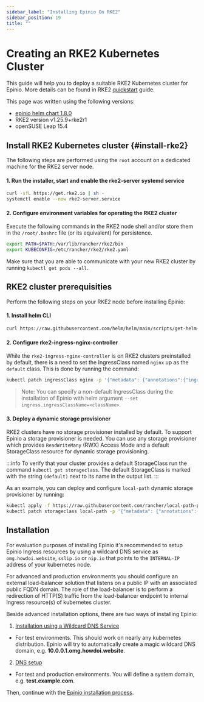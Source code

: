 ```yaml
---
sidebar_label: "Installing Epinio On RKE2"
sidebar_position: 19
title: ""
---
```


# Creating an RKE2 Kubernetes Cluster
This guide will help you to deploy a suitable RKE2 Kubernetes cluster for Epinio. More details can be found in RKE2 [quickstart](https://docs.rke2.io/install/quickstart/) guide.

This page was written using the following versions:
* [epinio helm chart 1.8.0](https://github.com/epinio/helm-charts/releases/tag/epinio-1.8.0)
* RKE2 version v1.25.9+rke2r1
* openSUSE Leap 15.4

## Install RKE2 Kubernetes cluster {#install-rke2}
The following steps are performed using the `root` account on a dedicated machine for the RKE2 server node.

#### 1. Run the installer, start and enable the rke2-server systemd service
```bash
curl -sfL https://get.rke2.io | sh -
systemctl enable --now rke2-server.service
```
#### 2. Configure environment variables for operating the RKE2 cluster
Execute the following commands in the RKE2 node shell and/or store them in the `/root/.bashrc` file (or its equivalent) for persistence.

```bash
export PATH=$PATH:/var/lib/rancher/rke2/bin
export KUBECONFIG=/etc/rancher/rke2/rke2.yaml
```

Make sure that you are able to communicate with your new RKE2 cluster by running `kubectl get pods --all`.

## RKE2 cluster prerequisities
Perform the following steps on your RKE2 node before installing Epinio:

#### 1. Install helm CLI
```bash
curl https://raw.githubusercontent.com/helm/helm/main/scripts/get-helm-3 | bash
```

#### 2. Configure rke2-ingress-nginx-controller
While the `rke2-ingress-nginx-controller` is on RKE2 clusters preinstalled by default, there is a need to set the IngressClass named `nginx` up as the `default` class. This is done by running the command:
```bash
kubectl patch ingressClass nginx -p '{"metadata": {"annotations":{"ingressclass.kubernetes.io/is-default-class": "true"}}}'
```

> Note: You can specify a non-default IngressClass during the installation of Epinio with helm argument `--set ingress.ingressClassName=<className>`.

#### 3. Deploy a dynamic storage provisioner
RKE2 clusters have no storage provisioner installed by default. To support Epinio a storage provisioner is needed. You can use any storage provisioner which provides `ReadWriteMany` (RWX) Access Mode and a default StorageClass resource for dynamic storage provisioning.

:::info
To verify that your cluster provides a default StorageClass run the command  `kubectl get storageclass`. The default StorageClass is marked with the string `(default)` next to its name in the output list.
:::

As an example, you can deploy and configure `local-path` dynamic storage provisioner by running:
```bash
kubectl apply -f https://raw.githubusercontent.com/rancher/local-path-provisioner/master/deploy/local-path-storage.yaml
kubectl patch storageclass local-path -p '{"metadata": {"annotations":{"storageclass.kubernetes.io/is-default-class":"true"}}}'
```

## Installation
For evaluation purposes of installing Epinio it's recommended to setup Epinio Ingress resources by using a wildcard DNS service as `omg.howdoi.website`, `sslip.io` or `nip.io` that points to the `INTERNAL-IP` address of your kubernetes node.

For advanced and production environments you should configure an external load-balancer solution that listens on a public IP with an associated public FQDN domain. The role of the load-balancer is to perform a redirection of HTTP(S) traffic from the load-balancer endpoint to internal Ingress resource(s) of kubernetes cluster.

Beside advanced installation options, there are two ways of installing Epinio:

1. [Installation using a Wildcard DNS Service](../installation/wildcardDNS_setup.md)

- For test environments. This should work on nearly any kubernetes distribution. Epinio will try to automatically create a magic wildcard DNS domain, e.g. **10.0.0.1.omg.howdoi.website**.

2. [DNS setup](../installation/dns_setup.md)

- For test and production environments. You will define a system domain, e.g. **test.example.com**.

Then, continue with the [Epinio installation process](../installation/install_epinio.md).
